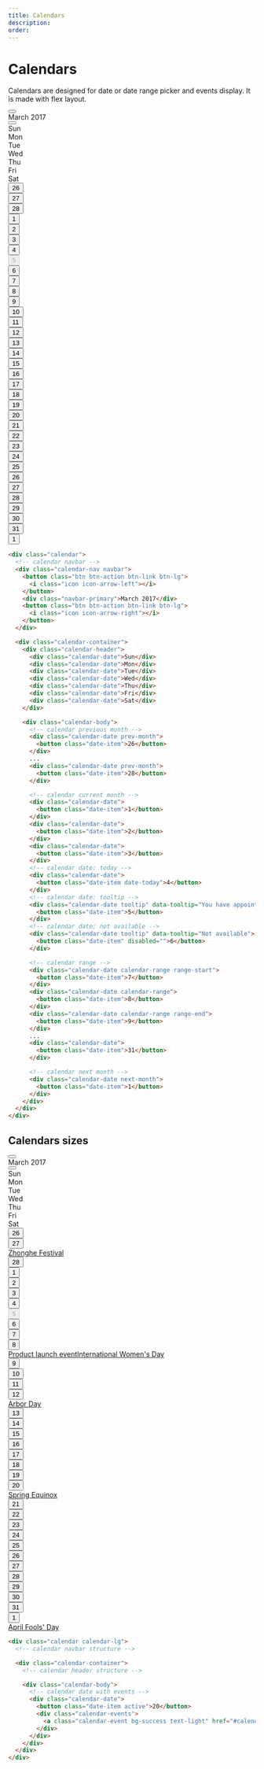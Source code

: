 ```yaml
---
title: Calendars
description: 
order: 
---
```


# Calendars

Calendars are designed for date or date range picker and events display. It is made with flex layout.

 
<div class="vp-raw docs-demo columns">
  <div class="column col-4 col-md-12">
    <div class="calendar">
      <div class="calendar-nav navbar">
        <button class="btn btn-action btn-link btn-lg"><i class="icon icon-arrow-left"></i></button>
        <div class="navbar-primary">March 2017</div>
        <button class="btn btn-action btn-link btn-lg"><i class="icon icon-arrow-right"></i></button>
      </div>
      <div class="calendar-container">
        <div class="calendar-header">
          <div class="calendar-date">Sun</div>
          <div class="calendar-date">Mon</div>
          <div class="calendar-date">Tue</div>
          <div class="calendar-date">Wed</div>
          <div class="calendar-date">Thu</div>
          <div class="calendar-date">Fri</div>
          <div class="calendar-date">Sat</div>
        </div>
        <div class="calendar-body">
          <div class="calendar-date prev-month">
            <button class="date-item">26</button>
          </div>
          <div class="calendar-date prev-month">
            <button class="date-item">27</button>
          </div>
          <div class="calendar-date prev-month">
            <button class="date-item">28</button>
          </div>
          <div class="calendar-date">
            <button class="date-item">1</button>
          </div>
          <div class="calendar-date">
            <button class="date-item">2</button>
          </div>
          <div class="calendar-date">
            <button class="date-item">3</button>
          </div>
          <div class="calendar-date tooltip" data-tooltip="Today">
            <button class="date-item date-today">4</button>
          </div>
          <div class="calendar-date tooltip" data-tooltip="Not available">
            <button class="date-item" disabled="">5</button>
          </div>
          <div class="calendar-date">
            <button class="date-item">6</button>
          </div>
          <div class="calendar-date">
            <button class="date-item">7</button>
          </div>
          <div class="calendar-date tooltip" data-tooltip="You have appointments">
            <button class="date-item badge">8</button>
          </div>
          <div class="calendar-date">
            <button class="date-item">9</button>
          </div>
          <div class="calendar-date">
            <button class="date-item">10</button>
          </div>
          <div class="calendar-date">
            <button class="date-item">11</button>
          </div>
          <div class="calendar-date">
            <button class="date-item">12</button>
          </div>
          <div class="calendar-date">
            <button class="date-item">13</button>
          </div>
          <div class="calendar-date">
            <button class="date-item">14</button>
          </div>
          <div class="calendar-date">
            <button class="date-item">15</button>
          </div>
          <div class="calendar-date calendar-range range-start">
            <button class="date-item">16</button>
          </div>
          <div class="calendar-date calendar-range">
            <button class="date-item">17</button>
          </div>
          <div class="calendar-date calendar-range">
            <button class="date-item">18</button>
          </div>
          <div class="calendar-date calendar-range">
            <button class="date-item">19</button>
          </div>
          <div class="calendar-date calendar-range range-end">
            <button class="date-item">20</button>
          </div>
          <div class="calendar-date">
            <button class="date-item">21</button>
          </div>
          <div class="calendar-date">
            <button class="date-item">22</button>
          </div>
          <div class="calendar-date">
            <button class="date-item">23</button>
          </div>
          <div class="calendar-date">
            <button class="date-item">24</button>
          </div>
          <div class="calendar-date">
            <button class="date-item">25</button>
          </div>
          <div class="calendar-date">
            <button class="date-item">26</button>
          </div>
          <div class="calendar-date">
            <button class="date-item">27</button>
          </div>
          <div class="calendar-date">
            <button class="date-item">28</button>
          </div>
          <div class="calendar-date">
            <button class="date-item">29</button>
          </div>
          <div class="calendar-date">
            <button class="date-item">30</button>
          </div>
          <div class="calendar-date">
            <button class="date-item">31</button>
          </div>
          <div class="calendar-date next-month">
            <button class="date-item">1</button>
          </div>
        </div>
      </div>
    </div>
  </div>
</div>

```html
<div class="calendar">
  <!-- calendar navbar -->
  <div class="calendar-nav navbar">
    <button class="btn btn-action btn-link btn-lg">
      <i class="icon icon-arrow-left"></i>
    </button>
    <div class="navbar-primary">March 2017</div>
    <button class="btn btn-action btn-link btn-lg">
      <i class="icon icon-arrow-right"></i>
    </button>
  </div>

  <div class="calendar-container">
    <div class="calendar-header">
      <div class="calendar-date">Sun</div>
      <div class="calendar-date">Mon</div>
      <div class="calendar-date">Tue</div>
      <div class="calendar-date">Wed</div>
      <div class="calendar-date">Thu</div>
      <div class="calendar-date">Fri</div>
      <div class="calendar-date">Sat</div>
    </div>

    <div class="calendar-body">
      <!-- calendar previous month -->
      <div class="calendar-date prev-month">
        <button class="date-item">26</button>
      </div>
      ...
      <div class="calendar-date prev-month">
        <button class="date-item">28</button>
      </div>

      <!-- calendar current month -->
      <div class="calendar-date">
        <button class="date-item">1</button>
      </div>
      <div class="calendar-date">
        <button class="date-item">2</button>
      </div>
      <div class="calendar-date">
        <button class="date-item">3</button>
      </div>
      <!-- calendar date: today -->
      <div class="calendar-date">
        <button class="date-item date-today">4</button>
      </div>
      <!-- calendar date: tooltip -->
      <div class="calendar-date tooltip" data-tooltip="You have appointments">
        <button class="date-item">5</button>
      </div>
      <!-- calendar date: not available -->
      <div class="calendar-date tooltip" data-tooltip="Not available">
        <button class="date-item" disabled="">6</button>
      </div>

      <!-- calendar range -->
      <div class="calendar-date calendar-range range-start">
        <button class="date-item">7</button>
      </div>
      <div class="calendar-date calendar-range">
        <button class="date-item">8</button>
      </div>
      <div class="calendar-date calendar-range range-end">
        <button class="date-item">9</button>
      </div>
      ...
      <div class="calendar-date">
        <button class="date-item">31</button>
      </div>

      <!-- calendar next month -->
      <div class="calendar-date next-month">
        <button class="date-item">1</button>
      </div>
    </div>
  </div>
</div>

```

## Calendars sizes

 
<div class="vp-raw docs-demo columns">
  <div class="column col-12">
    <div class="calendar calendar-lg">
      <div class="calendar-nav navbar">
        <button class="btn btn-action btn-link btn-lg"><i class="icon icon-arrow-left"></i></button>
        <div class="navbar-primary">March 2017</div>
        <button class="btn btn-action btn-link btn-lg"><i class="icon icon-arrow-right"></i></button>
      </div>
      <div class="calendar-container">
        <div class="calendar-header">
          <div class="calendar-date">Sun</div>
          <div class="calendar-date">Mon</div>
          <div class="calendar-date">Tue</div>
          <div class="calendar-date">Wed</div>
          <div class="calendar-date">Thu</div>
          <div class="calendar-date">Fri</div>
          <div class="calendar-date">Sat</div>
        </div>
        <div class="calendar-body">
          <div class="calendar-date prev-month">
            <button class="date-item">26</button>
          </div>
          <div class="calendar-date prev-month">
            <button class="date-item">27</button>
            <div class="calendar-events"><a class="calendar-event bg-error text-light" href="#calendars">Zhonghe Festival</a></div>
          </div>
          <div class="calendar-date prev-month">
            <button class="date-item">28</button>
          </div>
          <div class="calendar-date">
            <button class="date-item">1</button>
          </div>
          <div class="calendar-date">
            <button class="date-item">2</button>
          </div>
          <div class="calendar-date">
            <button class="date-item">3</button>
          </div>
          <div class="calendar-date tooltip" data-tooltip="Today">
            <button class="date-item date-today">4</button>
          </div>
          <div class="calendar-date">
            <button class="date-item" disabled="">5</button>
          </div>
          <div class="calendar-date">
            <button class="date-item">6</button>
          </div>
          <div class="calendar-date">
            <button class="date-item">7</button>
          </div>
          <div class="calendar-date tooltip" data-tooltip="You have appointments">
            <button class="date-item badge">8</button>
            <div class="calendar-events"><a class="calendar-event bg-primary text-light" href="#calendars">Product launch event</a><a class="calendar-event bg-error text-light" href="#calendars">International Women's Day</a></div>
          </div>
          <div class="calendar-date">
            <button class="date-item">9</button>
          </div>
          <div class="calendar-date">
            <button class="date-item">10</button>
          </div>
          <div class="calendar-date">
            <button class="date-item">11</button>
          </div>
          <div class="calendar-date">
            <button class="date-item">12</button>
            <div class="calendar-events"><a class="calendar-event bg-error text-light" href="#calendars">Arbor Day</a></div>
          </div>
          <div class="calendar-date">
            <button class="date-item">13</button>
          </div>
          <div class="calendar-date">
            <button class="date-item">14</button>
          </div>
          <div class="calendar-date">
            <button class="date-item">15</button>
          </div>
          <div class="calendar-date calendar-range range-start">
            <button class="date-item">16</button>
          </div>
          <div class="calendar-date calendar-range">
            <button class="date-item">17</button>
          </div>
          <div class="calendar-date calendar-range">
            <button class="date-item">18</button>
          </div>
          <div class="calendar-date calendar-range">
            <button class="date-item">19</button>
          </div>
          <div class="calendar-date calendar-range range-end">
            <button class="date-item">20</button>
            <div class="calendar-events"><a class="calendar-event bg-success text-light" href="#calendars">Spring Equinox</a></div>
          </div>
          <div class="calendar-date">
            <button class="date-item">21</button>
          </div>
          <div class="calendar-date">
            <button class="date-item">22</button>
          </div>
          <div class="calendar-date">
            <button class="date-item">23</button>
          </div>
          <div class="calendar-date">
            <button class="date-item">24</button>
          </div>
          <div class="calendar-date">
            <button class="date-item">25</button>
          </div>
          <div class="calendar-date">
            <button class="date-item">26</button>
          </div>
          <div class="calendar-date">
            <button class="date-item">27</button>
          </div>
          <div class="calendar-date">
            <button class="date-item">28</button>
          </div>
          <div class="calendar-date">
            <button class="date-item">29</button>
          </div>
          <div class="calendar-date">
            <button class="date-item">30</button>
          </div>
          <div class="calendar-date">
            <button class="date-item">31</button>
          </div>
          <div class="calendar-date next-month disabled">
            <button class="date-item">1</button>
            <div class="calendar-events"><a class="calendar-event bg-error text-light" href="#calendars">April Fools' Day</a></div>
          </div>
        </div>
      </div>
    </div>
  </div>
</div>

```html
<div class="calendar calendar-lg">
  <!-- calendar navbar structure -->

  <div class="calendar-container">
    <!-- calendar header structure -->

    <div class="calendar-body">
      <!-- calendar date with events -->
      <div class="calendar-date">
        <button class="date-item active">20</button>
        <div class="calendar-events">
          <a class="calendar-event bg-success text-light" href="#calendars">Spring Equinox</a>
        </div>
      </div>
    </div>
  </div>
</div>
```

